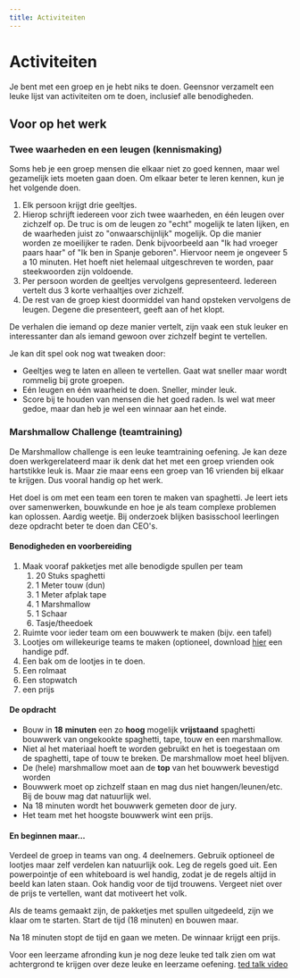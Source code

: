 ```yaml
---
title: Activiteiten
---
```


# Activiteiten

Je bent met een groep en je hebt niks te doen. Geensnor verzamelt een leuke lijst van activiteiten om te doen, inclusief alle benodigheden.

## Voor op het werk

### Twee waarheden en een leugen (kennismaking)

Soms heb je een groep mensen die elkaar niet zo goed kennen, maar wel gezamelijk iets moeten gaan doen. Om elkaar beter te leren kennen, kun je het volgende doen.

1. Elk persoon krijgt drie geeltjes.
2. Hierop schrijft iedereen voor zich twee waarheden, en één leugen over zichzelf op. De truc is om de leugen zo "echt" mogelijk te laten lijken, en de waarheden juist zo "onwaarschijnlijk" mogelijk. Op die manier worden ze moeilijker te raden. Denk bijvoorbeeld aan "Ik had vroeger paars haar" of "Ik ben in Spanje geboren". Hiervoor neem je ongeveer 5 a 10 minuten. Het hoeft niet helemaal uitgeschreven te worden, paar steekwoorden zijn voldoende. 
3. Per persoon worden de geeltjes vervolgens gepresenteerd. Iedereen vertelt dus 3 korte verhaaltjes over zichzelf.
4. De rest van de groep kiest doormiddel van hand opsteken vervolgens de leugen. Degene die presenteert, geeft aan of het klopt.

De verhalen die iemand op deze manier vertelt, zijn vaak een stuk leuker en interessanter dan als iemand gewoon over zichzelf begint te vertellen.

Je kan dit spel ook nog wat tweaken door:
- Geeltjes weg te laten en alleen te vertellen. Gaat wat sneller maar wordt rommelig bij grote groepen.
- Eén leugen en één waarheid te doen. Sneller, minder leuk.
- Score bij te houden van mensen die het goed raden. Is wel wat meer gedoe, maar dan heb je wel een winnaar aan het einde.

### Marshmallow Challenge (teamtraining)

De Marshmallow challenge is een leuke teamtraining oefening. Je kan deze doen werkgerelateerd maar ik denk dat het met een groep vrienden ook hartstikke leuk is. Maar zie maar eens een groep van 16 vrienden bij elkaar te krijgen. Dus vooral handig op het werk.

Het doel is om met een team een toren te maken van spaghetti. Je leert iets over samenwerken, bouwkunde en hoe je als team complexe problemen kan oplossen. Aardig weetje. Bij onderzoek blijken basisschool leerlingen deze opdracht beter te doen dan CEO's.

#### Benodigheden en voorbereiding

1. Maak vooraf pakketjes met alle benodigde spullen per team
   1. 20 Stuks spaghetti
   2. 1 Meter touw (dun)
   3. 1 Meter afplak tape
   4. 1 Marshmallow
   5. 1 Schaar
   6. Tasje/theedoek
2. Ruimte voor ieder team om een bouwwerk te maken (bijv. een tafel)
3. Lootjes om willekeurige teams te maken (optioneel, download [hier](https://github.com/Zuijdam/marshmallowchallenge/raw/main/marshmallowteams.pdf) een handige pdf.
4. Een bak om de lootjes in te doen.
5. Een rolmaat
6. Een stopwatch
7. een prijs

#### De opdracht

- Bouw in **18** **minuten** een zo **hoog** mogelijk **vrijstaand** spaghetti bouwwerk van ongekookte spaghetti, tape, touw en een marshmallow.
- Niet al het materiaal hoeft te worden gebruikt en het is toegestaan om de spaghetti, tape of touw te breken. De marshmallow moet heel blijven.
- De (hele) marshmallow moet aan de **top** van het bouwwerk bevestigd worden
- Bouwwerk moet op zichzelf staan en mag dus niet hangen/leunen/etc. Bij de bouw mag dat natuurlijk wel.
- Na 18 minuten wordt het bouwwerk gemeten door de jury.
- Het team met het hoogste bouwwerk wint een prijs.

#### En beginnen maar...

Verdeel de groep in teams van ong. 4 deelnemers. Gebruik optioneel de lootjes maar zelf verdelen kan natuurlijk ook. Leg de regels goed uit. Een powerpointje of een whiteboard is wel handig, zodat je de regels altijd in beeld kan laten staan. Ook handig voor de tijd trouwens. Vergeet niet over de prijs te vertellen, want dat motiveert het volk.

Als de teams gemaakt zijn, de pakketjes met spullen uitgedeeld, zijn we klaar om te starten. Start de tijd (18 minuten) en bouwen maar.

Na 18 minuten stopt de tijd en gaan we meten. De winnaar krijgt een prijs.

Voor een leerzame afronding kun je nog deze leuke ted talk zien om wat achtergrond te krijgen over deze leuke en leerzame oefening.
[ted talk video](https://www.ted.com/talks/tom_wujec_build_a_tower_build_a_team)
